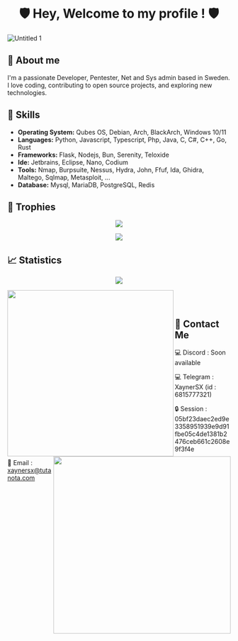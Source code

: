 <h1 align="center">🛡️ Hey, Welcome to my profile ! 🛡️</h1>

![Untitled 1](https://cdn.discordapp.com/attachments/1147705575996657725/1182916755258089542/x.png)

## 🚀 About me
I'm a passionate Developer, Pentester, Net and Sys admin based in Sweden. I love coding, contributing to open source projects, and exploring new technologies.

## 🚀 Skills

- **Operating System:** Qubes OS, Debian, Arch, BlackArch, Windows 10/11
- **Languages:** Python, Javascript, Typescript, Php, Java, C, C#, C++, Go, Rust
- **Frameworks:** Flask, Nodejs, Bun, Serenity, Teloxide
- **Ide:** Jetbrains, Eclipse, Nano, Codium
- **Tools:** Nmap, Burpsuite, Nessus, Hydra, John, Ffuf, Ida, Ghidra, Maltego, Sqlmap, Metasploit, ...
- **Database:** Mysql, MariaDB, PostgreSQL, Redis


## 🚀 Trophies
<p align="center">
    <img src="https://user-images.githubusercontent.com/69421356/224833055-b11660f1-60f8-4211-9bee-4527e9259cd1.png">
</p>
<p align="center">
    <img src="https://github-profile-trophy.vercel.app/?username=XaynerSX&theme=dracula&margin-w=10&margin-h=15&column=10">
</p>

## 📈 Statistics

<p align="center">
    <img src="https://user-images.githubusercontent.com/69421356/224833055-b11660f1-60f8-4211-9bee-4527e9259cd1.png">
</p>
<div float="center">
    <img align="left" width="375" src="https://github-readme-stats.vercel.app/api?username=XaynerSX&show_icons=false&theme=dark">
    <img align="right" width="400" src="https://github-readme-streak-stats.herokuapp.com/?user=XaynerSX&theme=dark&hide_border=false&stroke=0000&background=0D1117&ring=FFFFFF&fire=e6b800&currStreakLabel=FFFFFF">
</div>

<br><br>

## 📩 Contact Me

💻 Discord : Soon available

💻 Telegram : XaynerSX (id : 6815777321)

🔒 Session : 05bf23daec2ed9e3358951939e9d91fbe05c4de1381b2476ceb661c2608e9f3f4e

📧 Email : xaynersx@tutanota.com


